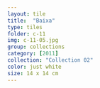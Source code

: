 ```yaml
---
layout: tile
title:  "Baixa"
type: tiles
folder: c-11
img: c-11-05.jpg
group: collections
category: [2011]
collection: "Collection 02" 
color: just white
size: 14 x 14 cm
---
```



